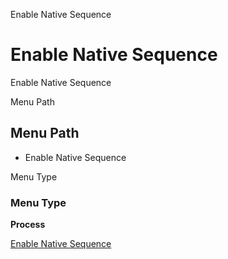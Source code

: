 
Enable Native Sequence
# Enable Native Sequence


Enable Native Sequence

Menu Path
## Menu Path



- Enable Native Sequence

Menu Type
### Menu Type

**Process**


[Enable Native Sequence](../../functional-guide/window/process-ad_native_sequence_enable.md)
